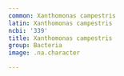 ```yaml
---
common: Xanthomonas campestris
latin: Xanthomonas campestris
ncbi: '339'
title: Xanthomonas campestris
group: Bacteria
image: .na.character

---
```

